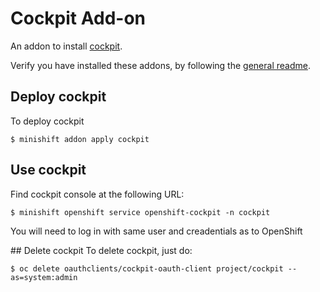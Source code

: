 # Cockpit Add-on
An addon to install [cockpit](http://cockpit-project.org/).

Verify you have installed these addons, by following the [general readme](../../Readme.adoc#download-and-use-community-add-ons).

## Deploy cockpit
To deploy cockpit

```
$ minishift addon apply cockpit
```

## Use cockpit
Find cockpit console at the following URL:

```
$ minishift openshift service openshift-cockpit -n cockpit
```

You will need to log in with same user and creadentials as to OpenShift

## Delete cockpit
To delete cockpit, just do:

```
$ oc delete oauthclients/cockpit-oauth-client project/cockpit --as=system:admin
```